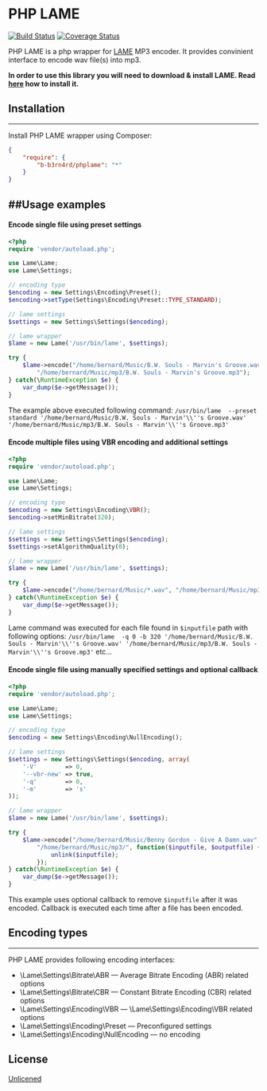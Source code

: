 PHP LAME 
=========
[![Build Status](https://travis-ci.org/b-b3rn4rd/phplame.svg?branch=master)](https://travis-ci.org/b-b3rn4rd/phplame)
[![Coverage Status](https://coveralls.io/repos/b-b3rn4rd/phplame/badge.png?branch=master)](https://coveralls.io/r/b-b3rn4rd/phplame?branch=master)

PHP LAME is a php wrapper for [LAME][1] MP3 encoder. It provides convinient interface to encode wav file(s) into mp3.

**In order to use this library you will need to download & install LAME. Read [here][2] how to install it.** 
  
## Installation
--------
Install PHP LAME wrapper using Composer:
```json
{
    "require": {
        "b-b3rn4rd/phplame": "*"
    }
}
```

##Usage examples
-----------

#### Encode single file using preset settings
```php
<?php
require 'vendor/autoload.php';

use Lame\Lame;
use Lame\Settings;

// encoding type
$encoding = new Settings\Encoding\Preset();
$encoding->setType(Settings\Encoding\Preset::TYPE_STANDARD);

// lame settings
$settings = new Settings\Settings($encoding);

// lame wrapper
$lame = new Lame('/usr/bin/lame', $settings);

try {
    $lame->encode("/home/bernard/Music/B.W. Souls - Marvin's Groove.wav", 
        "/home/bernard/Music/mp3/B.W. Souls - Marvin's Groove.mp3");
} catch(\RuntimeException $e) {
    var_dump($e->getMessage());
} 
```
The example above executed following command: `/usr/bin/lame  --preset standard '/home/bernard/Music/B.W. Souls - Marvin'\\''s Groove.wav' '/home/bernard/Music/mp3/B.W. Souls - Marvin'\\''s Groove.mp3'`

#### Encode multiple files using VBR encoding and additional settings
```php
<?php
require 'vendor/autoload.php';

use Lame\Lame;
use Lame\Settings;

// encoding type
$encoding = new Settings\Encoding\VBR();
$encoding->setMinBitrate(320);

// lame settings
$settings = new Settings\Settings($encoding);
$settings->setAlgorithmQuality(0);

// lame wrapper
$lame = new Lame('/usr/bin/lame', $settings);

try {
    $lame->encode("/home/bernard/Music/*.wav", "/home/bernard/Music/mp3/");
} catch(\RuntimeException $e) {
    var_dump($e->getMessage());
} 
```
Lame command was executed for each file found in `$inputfile` path with following options: `/usr/bin/lame  -q 0 -b 320 '/home/bernard/Music/B.W. Souls - Marvin'\\''s Groove.wav' '/home/bernard/Music/mp3/B.W. Souls - Marvin'\\''s Groove.mp3'` etc...
#### Encode single file using manually specified settings and optional callback
```php
<?php
require 'vendor/autoload.php';

use Lame\Lame;
use Lame\Settings;

// encoding type
$encoding = new Settings\Encoding\NullEncoding();

// lame settings
$settings = new Settings\Settings($encoding, array(
    '-V'        => 0,
    '--vbr-new' => true,
    '-q'        => 0,
    '-m'        => 's'
));

// lame wrapper
$lame = new Lame('/usr/bin/lame', $settings);

try {
    $lame->encode("/home/bernard/Music/Benny Gordon - Give A Damn.wav", 
        "/home/bernard/Music/mp3/", function($inputfile, $outputfile) {
            unlink($inputfile);
        });
} catch(\RuntimeException $e) {
    var_dump($e->getMessage());
} 
```
This example uses optional callback to remove `$inputfile` after it was encoded. Callback is executed each time after a file has been encoded.

## Encoding types
--------------

PHP LAME provides following encoding interfaces:
- \Lame\Settings\Bitrate\ABR &mdash; Average Bitrate Encoding (ABR) related options
- \Lame\Settings\Bitrate\CBR &mdash; Constant Bitrate Encoding (CBR) related options
- \Lame\Settings\Encoding\VBR &mdash; \Lame\Settings\Encoding\VBR related options
- \Lame\Settings\Encoding\Preset &mdash; Preconfigured settings
- \Lame\Settings\Encoding\NullEncoding &mdash; no encoding

License
----

[Unlicened][3]


[1]:http://lame.sourceforge.net/about.php
[2]:http://wiki.audacityteam.org/wiki/Lame_Installation#GNU.2FLinux.2FUnix_instructions
[3]:http://unlicense.org/UNLICENSE
